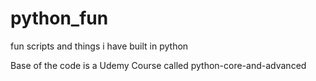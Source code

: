 # python_fun
fun scripts and things i have built in python

Base of the code is a Udemy Course called python-core-and-advanced

